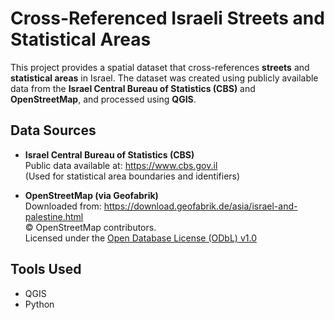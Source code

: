 # Cross-Referenced Israeli Streets and Statistical Areas

This project provides a spatial dataset that cross-references **streets** and **statistical areas** in Israel. The dataset was created using publicly available data from the **Israel Central Bureau of Statistics (CBS)** and **OpenStreetMap**, and processed using **QGIS**.

## Data Sources

- **Israel Central Bureau of Statistics (CBS)**  
  Public data available at: https://www.cbs.gov.il  
  (Used for statistical area boundaries and identifiers)

- **OpenStreetMap (via Geofabrik)**  
  Downloaded from: https://download.geofabrik.de/asia/israel-and-palestine.html  
  © OpenStreetMap contributors.  
  Licensed under the [Open Database License (ODbL) v1.0](https://opendatacommons.org/licenses/odbl/1-0/)

## Tools Used

- QGIS
- Python
